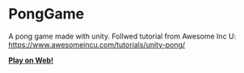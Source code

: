 # PongGame
A pong game made with unity. Follwed tutorial from Awesome Inc U: https://www.awesomeincu.com/tutorials/unity-pong/

**[Play on Web!](https://github.com/KayleneRameka/PongGame)**

